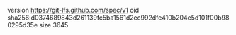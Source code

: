 version https://git-lfs.github.com/spec/v1
oid sha256:d0374689843d261139fc5ba1561d2ec992dfe410b204e5d101f00b980295d35e
size 3645
